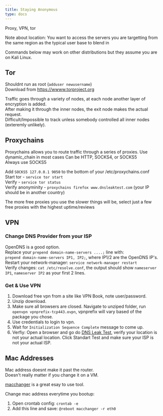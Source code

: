 ```yaml
---
title: Staying Anonymous
type: docs
---
```


Proxy, VPN, tor

Note about location: You want to access the servers you are targetting from the same region as the typical user base to blend in  

Commands below may work on other distributions but they assume you are on Kali Linux.  

## Tor  
Shouldnt run as root (`adduser newusername`)  
Download from https://wwww.torproject.org   

Traffic goes through a variety of nodes, at each node another layer of encryption is added.  
After making it through the inner nodes, the exit node makes the actual request.  
Difficult/Impossible to track unless somebody controlled all inner nodes (exteremly unlikely).  

## Proxychains  
Proxychains allows you to route traffic through a series of proxies.
Use dynamic_chain in most cases
Can be HTTP, SOCKS4, or SOCKS5  
Always use SOCKS5  

Add `SOCKS5 127.0.0.1 9050` to the bottom of your /etc/proxychains.conf  
Start tor - `service tor start`  
Verify - `service tor status`  
Verify anonyminity - `proxychains firefox www.dnsleaktest.com` (your IP should be in another country)  

The more free proxies you use the slower things will be, select just a few free proxies with the highest uptime/reviews  

## VPN  
### Change DNS Provider from your ISP
OpenDNS is a good option.  
Replace your `prepend domain-name-servers ....;` line with:  
`prepend domain-name-servers IP1, IP2;`, where IP1/2 are the OpenDNS IP's.  
Restart your network-manager: `service network-manager restart`  
Verify changes: `cat /etc/resolve.conf`, the output should show `nameserver IP1`, `nameserver IP2` as your first 2 lines.  

### Get & Use VPN
1. Download free vpn from a site like VPN Book, note user/password.  
2. Unzip download.  
3. Make sure all browsers are closed. Navigate to unziped folder, run `openvpn vpnprefix-tcp443.ovpn`, vpnprefix will vary based of the package you chose.  
4. Use credentials to login to vpn.  
5. Wait for `Initialization Sequence Complete` message to come up.  
6. Verfiy: Open a browser and go do [DNS Leak Test](www.dnsleaktest.com), verify your location is not your actual location. Click Standart Test and make sure your ISP is not your actual ISP.  

## Mac Addresses  
Mac address doesnt make it past the router.  
Doesn't really matter if you change it on a VM.  

[macchanger](https://github.com/allobs/macchanger) is a great esay to use tool.  

Change mac address everytime you bootup:  
1. Open crontab config: `crontab -e`  
2. Add this line and save: `@reboot macchanger -r eth0`  

